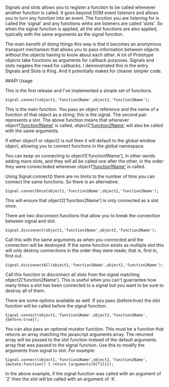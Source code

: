 Signals and slots allows you to register a function to be called whenever another function is called. It goes beyond DOM event listeners and allows you to turn any function into an event. The function you are listening for is called the 'signal' and any functions whho are listeners are called 'slots'. So when the signal function is applied, all the slot functions are also applied, typically with the same arguments as the signal function.

The main benefit of doing things this way is that it becomes an anonymous transport mechanism that allows you to pass information between objects without the objects having to know about each other. A lot of Prototype objects take functions as arguments for callback purposes. Signals and slots negates the need for callbacks. I demonstrated this in the entry Signals and Slots is King. And it potentially makes for cleaner simpler code.

##API Usage 

This is the first release and I've implemented a simple set of functions. 

    Signal.connect(object1,'function1Name',object2,'function2Name');
This is the main function. You pass an object reference and the name of a function of that object as a string; this is the signal. The second pair represents a slot. The above function means that whenever object1['function1Name'](arguments) is called, object2['function2Name'](arguments) will also be called with the same arguments.

If either object1 or object2 is null then it will default to the global window object, allowing you to connect functions in the global namespace.

You can keep on connecting to object1['function1Name'], in other words adding more slots, and they will all be called one after the other, in the order they were connecteded whenever object1['function1Name'](arguments) is called.

Using Signal.connect() there are no limits to the number of tims you can connect the same functions. So there is an alternative:

    Signal.connectOnce(object1,'function1Name',object2,'function2Name');
This will ensure that object2['function2Name'] is only connected as a slot once.

There are two disconnect functions that allow you to break the connection between signal and slot.

    Signal.disconnect(object1,'function1Name',object2,'function2Name');
Call this with the same arguments as when you connected and the connection will be destroyed. If the same function exists as multiple slot this will only destroy connections in the order they were made; that is, first in, first out.

    Signal.disconnectAll(object1,'function1Name',object2,'function2Name');
Call this function to disconnect all slots from the signal matching object2['function2Name']. This is useful when you can't guarrantee how many times a slot has been connected to a signal but you want to be sure to destroy all of them.

There are some options available as well. If you pass {before:true} the slot function will be called before the signal function:

    Signal.connect(object1,'function1Name',object2,'function2Name', {before:true});
You can also pass an optional mutator function. This must be a function that returns an array matching the javascript arguments array. The returned array will be passed to the slot function instead of the default arguments array that was passed to the signal function. Use this to modify the arguments from signal to slot. For example:

    Signal.connect(object1,'function1Name',object2,'function2Name', {mutate:function() { return [arguments[0]*2]}});
In the above example, if the signal function was called with an argument of '2' then the slot will be called with an argument of '4'.
